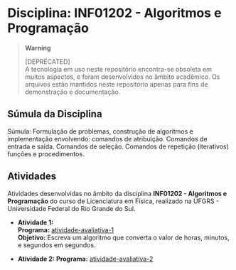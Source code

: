 # Disciplina: INF01202 - Algoritmos e Programação

> **Warning**
> 
> [DEPRECATED]  
> A tecnologia em uso neste repositório encontra-se obsoleta em muitos aspectos, e foram desenvolvidos no âmbito acadêmico. Os arquivos estão mantidos neste repositório apenas para fins de demonstração e documentação. 

## Súmula da Disciplina

Súmula: Formulação de problemas, construção de algoritmos e implementação envolvendo: comandos de atribuição. Comandos de entrada e saída. Comandos de seleção. Comandos de repetição (iterativos) funções e procedimentos. 

## Atividades

Atividades desenvolvidas no âmbito da disciplina **INF01202 - Algoritmos e Programação** do curso de Licenciatura em Física, realizado na UFGRS - Universidade Federal do Rio Grande do Sul.

* **Atividade 1:**  
  **Programa:** [atividade-avaliativa-1](visualg/atividade-avaliativa-1.alg)  
  **Objetivo:** Escreva um algoritmo que converta o valor de horas, minutos, e segundos em segundos.  

* **Atividade 2:**
  **Programa:** [atividade-avaliativa-2](visualg/atividade-avaliativa-1.alg)
  
